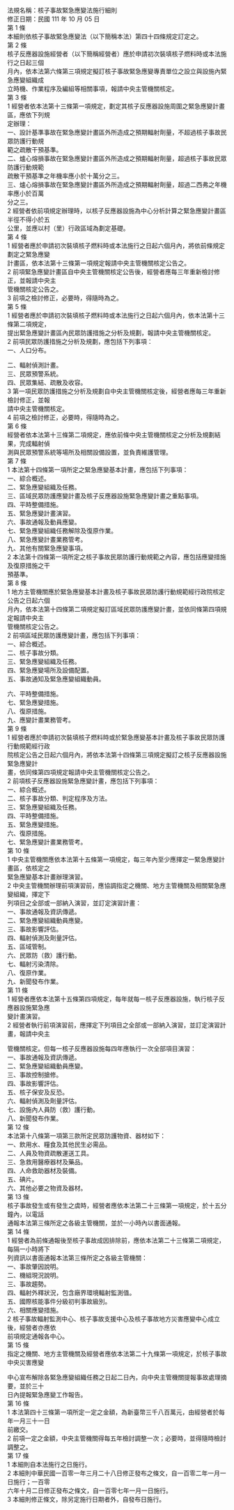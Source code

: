 法規名稱：核子事故緊急應變法施行細則  
修正日期：民國 111 年 10 月 05 日  
第 1 條  
本細則依核子事故緊急應變法（以下簡稱本法）第四十四條規定訂定之。  
第 2 條  
核子反應器設施經營者（以下簡稱經營者）應於申請初次裝填核子燃料時或本法施行之日起三個  
月內，依本法第六條第三項規定擬訂核子事故緊急應變專責單位之設立與設施內緊急應變組織成  
立時機、作業程序及編組等相關事項，報請中央主管機關核定。  
第 3 條  
1 經營者依本法第十三條第一項規定，劃定其核子反應器設施周圍之緊急應變計畫區，應依下列規  
定辦理：  
一、設計基準事故在緊急應變計畫區外所造成之預期輻射劑量，不超過核子事故民眾防護行動規  
範之疏散干預基準。  
二、爐心熔損事故在緊急應變計畫區外所造成之預期輻射劑量，超過核子事故民眾防護行動規範  
疏散干預基準之年機率應小於十萬分之三。  
三、爐心熔損事故在緊急應變計畫區外所造成之預期輻射劑量，超過二西弗之年機率應小於百萬  
分之三。  
2 經營者依前項規定辦理時，以核子反應器設施為中心分析計算之緊急應變計畫區半徑不得小於五  
公里，並應以村（里）行政區域為劃定基礎。  
第 4 條  
1 經營者應於申請初次裝填核子燃料時或本法施行之日起六個月內，將依前條規定劃定之緊急應變  
計畫區，依本法第十三條第一項規定報請中央主管機關核定公告之。  
2 前項緊急應變計畫區自中央主管機關核定公告後，經營者應每三年重新檢討修正，並報請中央主  
管機關核定公告之。  
3 前項之檢討修正，必要時，得隨時為之。  
第 5 條  
1 經營者應於申請初次裝填核子燃料時或本法施行之日起六個月內，依本法第十三條第二項規定，  
提出緊急應變計畫區內民眾防護措施之分析及規劃，報請中央主管機關核定。  
2 前項民眾防護措施之分析及規劃，應包括下列事項：  
一、人口分布。  


二、輻射偵測計畫。  
三、民眾預警系統。  
四、民眾集結、疏散及收容。  
3 第一項民眾防護措施之分析及規劃自中央主管機關核定後，經營者應每三年重新檢討修正，並報  
請中央主管機關核定。  
4 前項之檢討修正，必要時，得隨時為之。  
第 6 條  
經營者依本法第十三條第二項規定，應依前條中央主管機關核定之分析及規劃結果，完成輻射偵  
測與民眾預警系統等場所及相關設備設置，並負責維護管理。  
第 7 條  
1 本法第十四條第一項所定之緊急應變基本計畫，應包括下列事項：  
一、綜合概述。  
二、緊急應變組織及任務。  
三、區域民眾防護應變計畫及核子反應器設施緊急應變計畫之重點事項。  
四、平時整備措施。  
五、緊急應變計畫演習。  
六、事故通報及動員應變。  
七、緊急應變組織任務解除及復原作業。  
八、緊急應變計畫業務管考。  
九、其他有關緊急應變事項。  
2 本法第十四條第一項所定之核子事故民眾防護行動規範之內容，應包括應變措施及復原措施之干  
預基準。  
第 8 條  
1 地方主管機關應於緊急應變基本計畫及核子事故民眾防護行動規範經行政院核定公告之日起六個  
月內，依本法第十四條第二項規定擬訂區域民眾防護應變計畫，並依同條第四項規定報請中央主  
管機關核定公告之。  
2 前項區域民眾防護應變計畫，應包括下列事項：  
一、綜合概述。  
二、核子事故分類。  
三、緊急應變組織及任務。  
四、緊急應變場所及設備配置。  
五、事故通知及緊急應變組織動員。  


六、平時整備措施。  
七、緊急應變措施。  
八、復原措施。  
九、應變計畫業務管考。  
第 9 條  
1 經營者應於申請初次裝填核子燃料時或於緊急應變基本計畫及核子事故民眾防護行動規範經行政  
院核定公告之日起六個月內，將依本法第十四條第三項規定擬訂之核子反應器設施緊急應變計  
畫，依同條第四項規定報請中央主管機關核定公告之。  
2 前項核子反應器設施緊急應變計畫，應包括下列事項：  
一、綜合概述。  
二、核子事故分類、判定程序及方法。  
三、緊急應變組織及任務。  
四、平時整備措施。  
五、緊急應變措施。  
六、復原措施。  
七、緊急應變計畫業務管考。  
第 10 條  
1 中央主管機關應依本法第十五條第一項規定，每三年內至少應擇定一緊急應變計畫區，依核定之  
緊急應變基本計畫辦理演習。  
2 中央主管機關辦理前項演習前，應協調指定之機關、地方主管機關及相關緊急應變組織，擇定下  
列項目之全部或一部納入演習，並訂定演習計畫：  
一、事故通報及資訊傳遞。  
二、緊急應變組織動員應變。  
三、事故影響評估。  
四、輻射偵測及劑量評估。  
五、區域管制。  
六、民眾防（救）護行動。  
七、輻射污染清除。  
八、復原作業。  
九、新聞發布作業。  
第 11 條  
1 經營者應依本法第十五條第四項規定，每年就每一核子反應器設施，執行核子反應器設施緊急應  
變計畫演習。  
2 經營者執行前項演習前，應擇定下列項目之全部或一部納入演習，並訂定演習計畫，報請中央主  


管機關核定。但每一核子反應器設施每四年應執行一次全部項目演習：  
一、事故通報及資訊傳遞。  
二、緊急應變組織動員應變。  
三、事故控制搶修。  
四、事故影響評估。  
五、核子保安及反恐。  
六、輻射偵測及劑量評估。  
七、設施內人員防（救）護行動。  
八、新聞發布作業。  
第 12 條  
本法第十八條第一項第三款所定民眾防護物資、器材如下：  
一、飲用水、糧食及其他民生必需品。  
二、人員及物資疏散運送工具。  
三、急救用醫療器材及藥品。  
四、人命救助器材及裝備。  
五、碘片。  
六、其他必要之物資及器材。  
第 13 條  
核子事故發生或有發生之虞時，經營者應依本法第二十三條第一項規定，於十五分鐘內，以電話  
通報本法第三條所定之各級主管機關，並於一小時內以書面通報。  
第 14 條  
1 經營者為前條通報後至核子事故成因排除前，應依本法第二十三條第二項規定，每隔一小時將下  
列資訊以書面通報本法第三條所定之各級主管機關：  
一、事故肇因說明。  
二、機組現況說明。  
三、事故趨勢。  
四、輻射外釋狀況，包含廠界環境輻射監測值。  
五、國際核能事件分級初判事故級別。  
六、相關應變措施。  
2 核子事故輻射監測中心、核子事故支援中心及核子事故地方災害應變中心成立後，經營者亦應依  
前項規定通報各中心。  
第 15 條  
指定之機關、地方主管機關及經營者應依本法第二十九條第一項規定，於核子事故中央災害應變  


中心宣布解除各緊急應變組織任務之日起二日內，向中央主管機關提報事故處理摘要，並於三十  
日內提報緊急應變工作報告。  
第 16 條  
1 本法第四十三條第一項所定一定之金額，為新臺幣三千八百萬元，由經營者於每年一月三十一日  
前繳交。  
2 前項一定之金額，中央主管機關得每五年檢討調整一次；必要時，並得隨時檢討調整之。  
第 17 條  
1 本細則自本法施行之日施行。  
2 本細則中華民國一百零一年三月二十八日修正發布之條文，自一百零二年一月一日施行；一百零  
六年十月二日修正發布之條文，自一百零七年一月一日施行。  
3 本細則修正條文，除另定施行日期者外，自發布日施行。  


